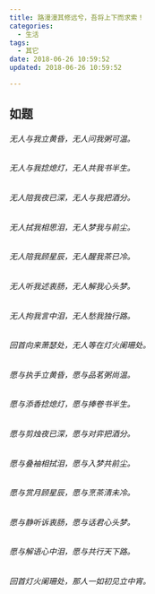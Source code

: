 ```yaml
---
title: 路漫漫其修远兮，吾将上下而求索！
categories:
  - 生活
tags:
  - 其它
date: 2018-06-26 10:59:52
updated: 2018-06-26 10:59:52

---
```


## 如题


###### 无人与我立黄昏，无人问我粥可温。 
###### 无人与我捻熄灯，无人共我书半生。 
###### 无人陪我夜已深，无人与我把酒分。 
###### 无人拭我相思泪，无人梦我与前尘。 
###### 无人陪我顾星辰，无人醒我茶已冷。 
###### 无人听我述衷肠，无人解我心头梦。 
###### 无人拘我言中泪，无人愁我独行路。 
###### 回首向来萧瑟处，无人等在灯火阑珊处。 

###### 愿与执手立黄昏，愿与品茗粥尚温。 
###### 愿与添香捻熄灯，愿与捧卷书半生。 
###### 愿与剪烛夜已深，愿与对弈把酒分。 
###### 愿与叠袖相拭泪，愿与入梦共前尘。 
###### 愿与赏月顾星辰，愿与烹茶清未冷。 
###### 愿与静听诉衷肠，愿与话君心头梦。 
###### 愿与解语心中泪，愿与共行天下路。 
###### 回首灯火阑珊处，那人一如初见立中宵。

</br>
